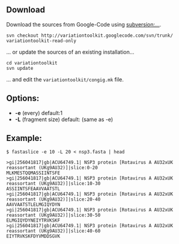 


## Download ##
Download the sources from Google-Code using [subversion:...](http://subversion.apache.org/).
```
svn checkout http://variationtoolkit.googlecode.com/svn/trunk/ variationtoolkit-read-only
```
... or update the sources of an existing installation...
```
cd variationtoolkit
svn update
```
... and edit the `variationtoolkit/congig.mk` file.

## Options: ##

  * **-e** (every)  default:1
  * **-L** (fragment size)  default: (same as -e)


## Example: ##



```
$ fastaslice -e 10 -L 20 < nsp3.fasta | head

>gi|256041817|gb|ACU64749.1| NSP3 protein [Rotavirus A AU32xUK reassortant (UKg9AU32)]|slice:0-20
MLKMESTQQMASSIINTSFE
>gi|256041817|gb|ACU64749.1| NSP3 protein [Rotavirus A AU32xUK reassortant (UKg9AU32)]|slice:10-30
ASSIINTSFEAAVVAATSTL
>gi|256041817|gb|ACU64749.1| NSP3 protein [Rotavirus A AU32xUK reassortant (UKg9AU32)]|slice:20-40
AAVVAATSTLELMGIQYDYN
>gi|256041817|gb|ACU64749.1| NSP3 protein [Rotavirus A AU32xUK reassortant (UKg9AU32)]|slice:30-50
ELMGIQYDYNEIYTRVKSKF
>gi|256041817|gb|ACU64749.1| NSP3 protein [Rotavirus A AU32xUK reassortant (UKg9AU32)]|slice:40-60
EIYTRVKSKFDYVMDDSGVK
```






